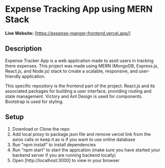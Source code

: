 # Expense Tracking App using MERN Stack
**Live Website:** [https://expense-manger-frontend.vercel.app/]

## Description 
Expense Tracker App is a web application made to assit users in tracking there expenses. This project was made using MERN (MongoDB, Express.js, React.js, and Node.js) stack to create a scalable, responsive, and user-friendly application.

This specific repository is the frontend part of the project. React.js and its associated packages for building a user interface, providing routing and state management. Victory and Ant Design is used for components. Bootstrap is used for styling. 

## Setup
1. Download or Clone the repo
2. Add local proxy to package.json file and remove vercel link from the axios calls or keep it as is if you want to use online database
3. Run "npm install" to install dependencies
4. Run "npm start" to start the appication (make sure you have started your backend server if you are running backend locally)
5. Open [http://localhost:3000] to view in your browser 
